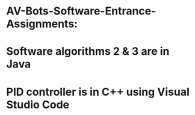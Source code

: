 # AV-Bots-Software-Entrance-Assignments:
# Software algorithms 2 & 3 are in Java
# PID controller is in C++ using Visual Studio Code

